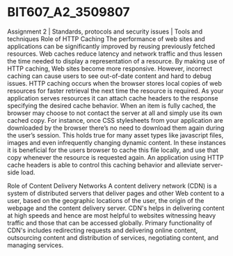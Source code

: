 # BIT607_A2_3509807
Assignment 2 | Standards, protocols and security issues |  Tools and techniques
Role of HTTP Caching
The performance of web sites and applications can be significantly improved by reusing previously fetched resources. Web caches reduce latency and network traffic and thus lessen the time needed to display a representation of a resource. By making use of HTTP caching, Web sites become more responsive. However, incorrect caching can cause users to see out-of-date content and hard to debug issues.
HTTP caching occurs when the browser stores local copies of web resources for faster retrieval the next time the resource is required. As your application serves resources it can attach cache headers to the response specifying the desired cache behavior. When an item is fully cached, the browser may choose to not contact the server at all and simply use its own cached copy. For instance, once CSS stylesheets from your application are downloaded by the browser there’s no need to download them again during the user’s session. This holds true for many asset types like javascript files, images and even infrequently changing dynamic content. In these instances it is beneficial for the users browser to cache this file locally, and use that copy whenever the resource is requested again. An application using HTTP cache headers is able to control this caching behavior and alleviate server-side load.

Role of Content Delivery Networks
A content delivery network (CDN) is a system of distributed servers that deliver pages and other Web content to a user, based on the geographic locations of the user, the origin of the webpage and the content delivery server.
CDN's helps in delivering content at high speeds and hence are most helpful to websites witnessing heavy traffic and those that can be accessed globally. Primary functionality of CDN's includes redirecting requests and delivering online content, outsourcing content and distribution of services, negotiating content, and managing services.
